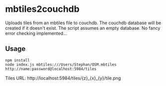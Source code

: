 # mbtiles2couchdb

Uploads tiles from an mbtiles file to couchdb. The couchdb database will be created if it doesn't exist. The script assumes an empty database. No fancy error checking implemented...

## Usage

```
npm install
node index.js mbtiles:///Users/Stephan/OSM.mbtiles http://name:password@localhost:5984/tiles
```

Tiles URL: http://localhost:5984/tiles/{z}\_{x}\_{y}/tile.png

